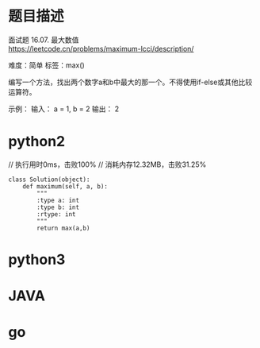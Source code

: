 # 题目描述

面试题 16.07. 最大数值  
https://leetcode.cn/problems/maximum-lcci/description/  

难度：简单
标签：max()

编写一个方法，找出两个数字a和b中最大的那一个。不得使用if-else或其他比较运算符。

示例：
输入： a = 1, b = 2
输出： 2

# python2

// 执行用时0ms，击败100%
// 消耗内存12.32MB，击败31.25%
```
class Solution(object):
    def maximum(self, a, b):
        """
        :type a: int
        :type b: int
        :rtype: int
        """
        return max(a,b)
```

# python3 

# JAVA

# go
